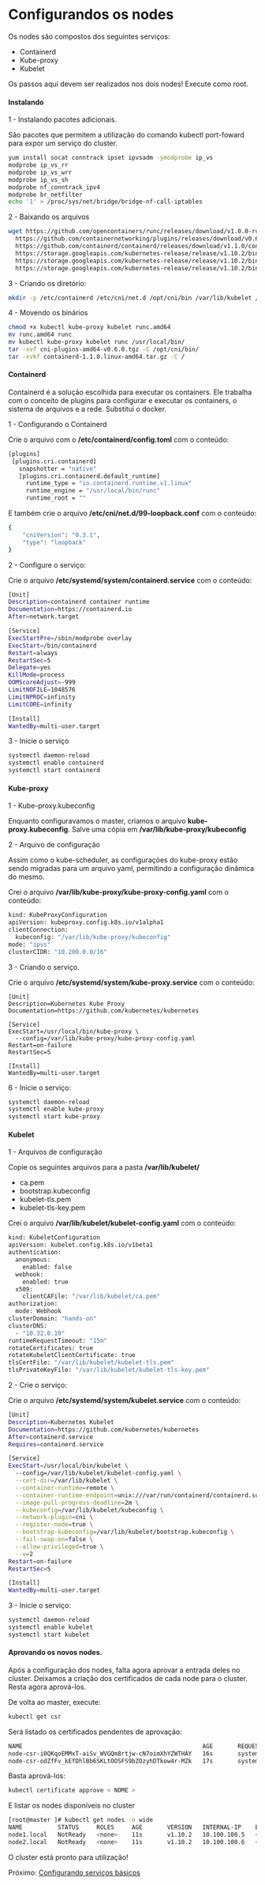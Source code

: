 # Configurandos os nodes

Os nodes são compostos dos seguintes serviços:

* Containerd
* Kube-proxy
* Kubelet 

Os passos aqui devem ser realizados nos dois nodes! Execute como root.

#### Instalando

1 - Instalando pacotes adicionais.

São pacotes que permitem a utilização do comando kubectl port-foward para expor
um serviço do cluster.

```bash
yum install socat conntrack ipset ipvsadm -ymodprobe ip_vs
modprobe ip_vs_rr
modprobe ip_vs_wrr
modprobe ip_vs_sh
modprobe nf_conntrack_ipv4
modprobe br_netfilter
echo '1' > /proc/sys/net/bridge/bridge-nf-call-iptables
```

2 - Baixando os arquivos

```bash
wget https://github.com/opencontainers/runc/releases/download/v1.0.0-rc5/runc.amd64 \
  https://github.com/containernetworking/plugins/releases/download/v0.6.0/cni-plugins-amd64-v0.6.0.tgz \
  https://github.com/containerd/containerd/releases/download/v1.1.0/containerd-1.1.0.linux-amd64.tar.gz \
  https://storage.googleapis.com/kubernetes-release/release/v1.10.2/bin/linux/amd64/kubectl \
  https://storage.googleapis.com/kubernetes-release/release/v1.10.2/bin/linux/amd64/kube-proxy \
  https://storage.googleapis.com/kubernetes-release/release/v1.10.2/bin/linux/amd64/kubelet
```

3 - Criando os diretório:

```bash
mkdir -p /etc/containerd /etc/cni/net.d /opt/cni/bin /var/lib/kubelet /var/lib/kube-proxy /var/lib/kubernetes /var/run/kubernetes
```

4 - Movendo os binários

```bash
chmod +x kubectl kube-proxy kubelet runc.amd64
mv runc.amd64 runc
mv kubectl kube-proxy kubelet runc /usr/local/bin/
tar -xvf cni-plugins-amd64-v0.6.0.tgz -C /opt/cni/bin/
tar -xvkf containerd-1.1.0.linux-amd64.tar.gz -C /
 ```
 
 #### Containerd
 
 Containerd é a solução escolhida para executar os containers. 
 Ele trabalha com o conceito de plugins para configurar e executar os containers, 
 o sistema de arquivos e a rede.
 Substitui o docker. 
 
 1 - Configurando o Containerd
 
Crie o arquivo com o **/etc/containerd/config.toml** com o conteúdo:  
 
 ```bash 
[plugins]
  [plugins.cri.containerd]
    snapshotter = "native"
    [plugins.cri.containerd.default_runtime]
      runtime_type = "io.containerd.runtime.v1.linux"
      runtime_engine = "/usr/local/bin/runc"
      runtime_root = ""
```

E também crie o arquivo **/etc/cni/net.d/99-loopback.conf** com o conteúdo:

```bash
{
    "cniVersion": "0.3.1",
    "type": "loopback"
}
```

2 - Configure o serviço: 

Crie o arquivo **/etc/systemd/system/containerd.service** com o conteúdo:


```bash
[Unit]
Description=containerd container runtime
Documentation=https://containerd.io
After=network.target

[Service]
ExecStartPre=/sbin/modprobe overlay
ExecStart=/bin/containerd
Restart=always
RestartSec=5
Delegate=yes
KillMode=process
OOMScoreAdjust=-999
LimitNOFILE=1048576
LimitNPROC=infinity
LimitCORE=infinity

[Install]
WantedBy=multi-user.target
```

3 - Inicie o serviço

```bash
systemctl daemon-reload
systemctl enable containerd
systemctl start containerd
```

#### Kube-proxy

1 - Kube-proxy.kubeconfig

Enquanto configuravamos o master, criamos o arquivo **kube-proxy.kubeconfig**.
Salve uma cópia em **/var/lib/kube-proxy/kubeconfig**

2 - Arquivo de configuração

Assim como o kube-scheduler, as configurações do kube-proxy estão sendo migradas para
um arquivo yaml, permitindo a configuração dinâmica do mesmo.

Crei o arquivo **/var/lib/kube-proxy/kube-proxy-config.yaml** com o conteúdo:

```bash
kind: KubeProxyConfiguration
apiVersion: kubeproxy.config.k8s.io/v1alpha1
clientConnection:
  kubeconfig: "/var/lib/kube-proxy/kubeconfig"
mode: "ipvs"
clusterCIDR: "10.200.0.0/16"
```

3 - Criando o serviço.

Crie o arquivo **/etc/systemd/system/kube-proxy.service** com o conteúdo:

```
[Unit]
Description=Kubernetes Kube Proxy
Documentation=https://github.com/kubernetes/kubernetes

[Service]
ExecStart=/usr/local/bin/kube-proxy \
  --config=/var/lib/kube-proxy/kube-proxy-config.yaml
Restart=on-failure
RestartSec=5

[Install]
WantedBy=multi-user.target
```

6 - Inicie o serviço:

```bash
systemctl daemon-reload
systemctl enable kube-proxy
systemctl start kube-proxy
```

#### Kubelet

1 - Arquivos de configuração

Copie os seguintes arquivos para a pasta **/var/lib/kubelet/**

* ca.pem
* bootstrap.kubeconfig
* kubelet-tls.pem
* kubelet-tls-key.pem

Crei o arquivo **/var/lib/kubelet/kubelet-config.yaml** com o conteúdo:

```bash
kind: KubeletConfiguration
apiVersion: kubelet.config.k8s.io/v1beta1
authentication:
  anonymous:
    enabled: false
  webhook:
    enabled: true
  x509:
    clientCAFile: "/var/lib/kubelet/ca.pem"
authorization:
  mode: Webhook
clusterDomain: "hands-on"
clusterDNS:
  - "10.32.0.10"
runtimeRequestTimeout: "15m"
rotateCertificates: true
rotateKubeletClientCertificate: true
tlsCertFile: "/var/lib/kubelet/kubelet-tls.pem"
tlsPrivateKeyFile: "/var/lib/kubelet/kubelet-tls-key.pem"

``` 

2 - Crie o serviço:

Crie o arquivo **/etc/systemd/system/kubelet.service** com o conteúdo:

```bash
[Unit]
Description=Kubernetes Kubelet
Documentation=https://github.com/kubernetes/kubernetes
After=containerd.service
Requires=containerd.service

[Service]
ExecStart=/usr/local/bin/kubelet \
  --config=/var/lib/kubelet/kubelet-config.yaml \
  --cert-dir=/var/lib/kubelet \
  --container-runtime=remote \
  --container-runtime-endpoint=unix:///var/run/containerd/containerd.sock \
  --image-pull-progress-deadline=2m \
  --kubeconfig=/var/lib/kubelet/kubeconfig \
  --network-plugin=cni \
  --register-node=true \
  --bootstrap-kubeconfig=/var/lib/kubelet/bootstrap.kubeconfig \
  --fail-swap-on=false \
  --allow-privileged=true \
  --v=2
Restart=on-failure
RestartSec=5

[Install]
WantedBy=multi-user.target
```

3 - Inicie o serviço:

```bash
systemctl daemon-reload
systemctl enable kubelet
systemctl start kubelet
```

#### Aprovando os novos nodes.

Após a configuração dos nodes, falta agora aprovar a entrada deles no cluster.
Deixamos a criação dos certificados de cada node para o cluster. Resta agora aprová-los.

De volta ao master, execute:

```bash
kubectl get csr
```

Será listado os certificados pendentes de aprovação:

```bash
NAME                                                   AGE       REQUESTOR                 CONDITION
node-csr-i0QKqoEMMxT-aiSv_WVGQm8rtjw-cN7oimXhYZWTHAY   16s       system:bootstrap:57f123   Pending
node-csr-odZfFv_kEfDhlBb6SKLtOOSFS9bZOzyhDTkow4r-MZk   17s       system:bootstrap:57f123   Pending
```

Basta aprová-los:
```bash
kubectl certificate approve < NOME >
```

E listar os nodes disponíveis no cluster
```bash
[root@master ]# kubectl get nodes -o wide
NAME          STATUS     ROLES     AGE       VERSION   INTERNAL-IP    EXTERNAL-IP   OS-IMAGE                KERNEL-VERSION               CONTAINER-RUNTIME
node1.local   NotReady   <none>    11s       v1.10.2   10.100.100.5   <none>        CentOS Linux 7 (Core)   3.10.0-862.11.6.el7.x86_64   containerd://1.2.0-beta.2
node2.local   NotReady   <none>    11s       v1.10.2   10.100.100.6   <none>        CentOS Linux 7 (Core)   3.10.0-862.11.6.el7.x86_64   containerd://1.2.0-beta.2
```

O cluster está pronto para utilização!

Próximo: [Configurando serviços básicos](servicos.md)